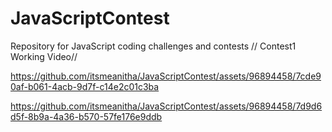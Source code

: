 # JavaScriptContest
Repository for JavaScript coding challenges and contests
// Contest1 Working Video//


https://github.com/itsmeanitha/JavaScriptContest/assets/96894458/7cde90af-b061-4acb-9d7f-c14e2c01c3ba



https://github.com/itsmeanitha/JavaScriptContest/assets/96894458/7d9d6d5f-8b9a-4a36-b570-57fe176e9ddb
